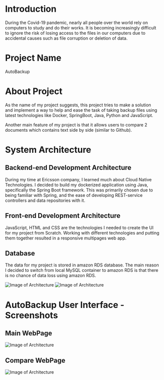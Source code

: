 # Introduction
During the Covid-19 pandemic, nearly all people over the world rely on computers to study and do their works. It is becoming increasingly difficult to ignore the risk of losing access to the files in our computers due to accidental causes such as file corruption or deletion of data.

# Project Name
AutoBackup

# About Project
As the name of my project suggests, this project tries to make a solution and implement a way to help and ease the task of taking backup files using latest technologies like Docker, SpringBoot, Java, Python and JavaScript.

Another main feature of my project is that it allows users to compare 2 documents which contains text side by side (similar to Github).

# System Architecture
## Backend-end Development Architecture
During my time at Ericsson company, I learned much about Cloud Native Technologies. I decided to build my dockerized application using Java, specifically the Spring Boot framework. This was primarily chosen due to being familiar with Spring, and the ease of developing REST-service controllers and data repositories with it.

## Front-end Development Architecture
JavaScript, HTML and CSS are the technologies I needed to create the UI for my project from Scratch. Working with different technologies and putting them together resulted in a responsive multipages web app.

## Database
The data for my project is stored in amazon RDS database. The main reason I decided to switch from local MySQL container to amazon RDS is that there is no chance of data loss using amazon RDS.

![Image of Architecture](/Images/Architecture1.jpg)
![Image of Architecture](/Images/Architecture2.jpg)

# AutoBackup User Interface - Screenshots
## Main WebPage
![Image of Architecture](/Images/MainPage.png)

## Compare WebPage
![Image of Architecture](/Images/ComparePage2.jpg)